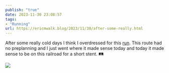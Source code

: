 ```yaml
---
publish: "true"
date: 2023-11-30 23:08:57
tags:
- "Running"
url: https://ericmwalk.blog/2023/11/30/after-some-really.html
---
```

After some really cold days I think I overdressed for this [run](https://strava.com/activities/10307447086). This route had no preplanning and I just went where it made sense today and today it made sense to be on this railroad for a short stent. 🛤️

![](https://ericmwalk.blog/uploads/2023/9e56b29d-9b9f-4f03-8e95-67ca6578a7c7.jpg)